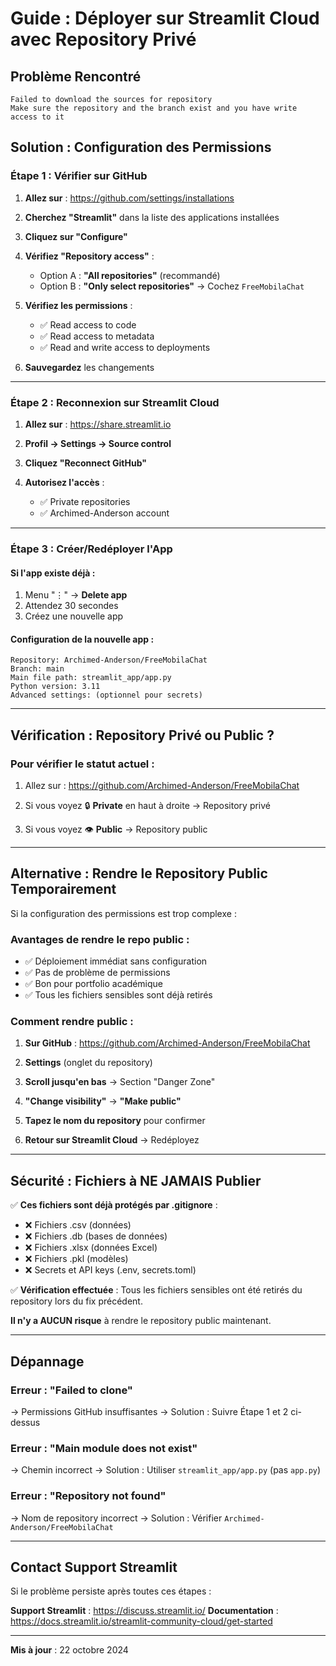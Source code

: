 # Guide : Déployer sur Streamlit Cloud avec Repository Privé

## Problème Rencontré

```
Failed to download the sources for repository
Make sure the repository and the branch exist and you have write access to it
```

## Solution : Configuration des Permissions

### Étape 1 : Vérifier sur GitHub

1. **Allez sur** : https://github.com/settings/installations

2. **Cherchez "Streamlit"** dans la liste des applications installées

3. **Cliquez sur "Configure"**

4. **Vérifiez "Repository access"** :
   - Option A : **"All repositories"** (recommandé)
   - Option B : **"Only select repositories"** → Cochez `FreeMobilaChat`

5. **Vérifiez les permissions** :
   - ✅ Read access to code
   - ✅ Read access to metadata
   - ✅ Read and write access to deployments

6. **Sauvegardez** les changements

---

### Étape 2 : Reconnexion sur Streamlit Cloud

1. **Allez sur** : https://share.streamlit.io

2. **Profil → Settings → Source control**

3. **Cliquez "Reconnect GitHub"**

4. **Autorisez l'accès** :
   - ✅ Private repositories
   - ✅ Archimed-Anderson account

---

### Étape 3 : Créer/Redéployer l'App

#### Si l'app existe déjà :
1. Menu "⋮" → **Delete app**
2. Attendez 30 secondes
3. Créez une nouvelle app

#### Configuration de la nouvelle app :
```
Repository: Archimed-Anderson/FreeMobilaChat
Branch: main
Main file path: streamlit_app/app.py
Python version: 3.11
Advanced settings: (optionnel pour secrets)
```

---

## Vérification : Repository Privé ou Public ?

### Pour vérifier le statut actuel :

1. Allez sur : https://github.com/Archimed-Anderson/FreeMobilaChat

2. Si vous voyez 🔒 **Private** en haut à droite → Repository privé

3. Si vous voyez 👁️ **Public** → Repository public

---

## Alternative : Rendre le Repository Public Temporairement

Si la configuration des permissions est trop complexe :

### Avantages de rendre le repo public :
- ✅ Déploiement immédiat sans configuration
- ✅ Pas de problème de permissions
- ✅ Bon pour portfolio académique
- ✅ Tous les fichiers sensibles sont déjà retirés

### Comment rendre public :

1. **Sur GitHub** : https://github.com/Archimed-Anderson/FreeMobilaChat

2. **Settings** (onglet du repository)

3. **Scroll jusqu'en bas** → Section "Danger Zone"

4. **"Change visibility"** → **"Make public"**

5. **Tapez le nom du repository** pour confirmer

6. **Retour sur Streamlit Cloud** → Redéployez

---

## Sécurité : Fichiers à NE JAMAIS Publier

✅ **Ces fichiers sont déjà protégés par .gitignore** :
- ❌ Fichiers .csv (données)
- ❌ Fichiers .db (bases de données)
- ❌ Fichiers .xlsx (données Excel)
- ❌ Fichiers .pkl (modèles)
- ❌ Secrets et API keys (.env, secrets.toml)

✅ **Vérification effectuée** :
Tous les fichiers sensibles ont été retirés du repository lors du fix précédent.

**Il n'y a AUCUN risque** à rendre le repository public maintenant.

---

## Dépannage

### Erreur : "Failed to clone"
→ Permissions GitHub insuffisantes
→ Solution : Suivre Étape 1 et 2 ci-dessus

### Erreur : "Main module does not exist"
→ Chemin incorrect
→ Solution : Utiliser `streamlit_app/app.py` (pas `app.py`)

### Erreur : "Repository not found"
→ Nom de repository incorrect
→ Solution : Vérifier `Archimed-Anderson/FreeMobilaChat`

---

## Contact Support Streamlit

Si le problème persiste après toutes ces étapes :

**Support Streamlit** : https://discuss.streamlit.io/
**Documentation** : https://docs.streamlit.io/streamlit-community-cloud/get-started

---

**Mis à jour** : 22 octobre 2024

